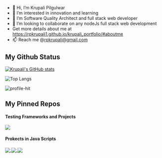 <!---
rpkrupali1/rpkrupali1 is a ✨ special ✨ repository because its `README.md` (this file) appears on your GitHub profile.
You can click the Preview link to take a look at your changes.
--->

- 👋 Hi, I’m Krupali Pilgulwar
- 👀 I’m interested in innovation and learning
- 🌱 I’m Software Quality Architect and full stack web developer
- 💞️ I’m looking to collaborate on any nodeJs full stack web development
- Get more details about me at  https://rpkrupali1.github.io/krupali_portfolio/#aboutme
- 📫 Reach me @rpkrupali@gmail.com

## My Github Status

[![Krupali's GitHub stats](https://github-readme-stats.vercel.app/api?username=rpkrupali1&hide=contribs,stars&count_private=true&show_icons=true&theme=radical)](https://github.com/rpkrupali1/github-readme-stats)

![Top Langs](https://github-readme-stats.vercel.app/api/top-langs/?username=rpkrupali1&layout=compact&theme=blue-green&count_private=true)

![profile-hit](https://hits.seeyoufarm.com/api/count/incr/badge.svg?url=https%3A%2F%2Fgithub.com%2F{rpkrupali1}1212%2Fhit-counter)

## My Pinned Repos
<h4>Testing Frameworks and Projects</h4>
<a href="https://github.com/rpkrupali1/selenium-java-framework">
  <img align="center" src="https://github-readme-stats.vercel.app/api/pin/?username=rpkrupali1&repo=selenium-java-framework&theme=vue-dark" />
</a>
<h4>Prokects in Java Scripts</h4>
<a href="https://github.com/rpkrupali1/shop-shine">
  <img align="center" src="https://github-readme-stats.vercel.app/api/pin/?username=rpkrupali1&repo=shop-shine&theme=tokyonight" />
</a>
<a href="https://github.com/rpkrupali1/kitchen-around-you">
  <img align="center" src="https://github-readme-stats.vercel.app/api/pin/?username=rpkrupali1&repo=kitchen-around-you&theme=tokyonight" />
</a>
<a href="https://github.com/rpkrupali1/kp-note-taker">
  <img align="center" src="https://github-readme-stats.vercel.app/api/pin/?username=rpkrupali1&repo=kp-note-taker&theme=tokyonight" />
</a>
<br />



<!-- 
![Profile View Counter](https://komarev.com/ghpvc/?username=rpkrupali1) -->
